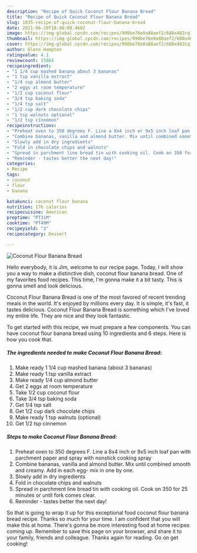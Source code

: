 ```yaml
---
description: "Recipe of Quick Coconut Flour Banana Bread"
title: "Recipe of Quick Coconut Flour Banana Bread"
slug: 1035-recipe-of-quick-coconut-flour-banana-bread
date: 2021-06-20T18:40:08.460Z
image: https://img-global.cpcdn.com/recipes/990be76e0a88aef2/680x482cq70/coconut-flour-banana-bread-recipe-main-photo.jpg
thumbnail: https://img-global.cpcdn.com/recipes/990be76e0a88aef2/680x482cq70/coconut-flour-banana-bread-recipe-main-photo.jpg
cover: https://img-global.cpcdn.com/recipes/990be76e0a88aef2/680x482cq70/coconut-flour-banana-bread-recipe-main-photo.jpg
author: Glenn Hampton
ratingvalue: 4.1
reviewcount: 15864
recipeingredient:
- "1 1/4 cup mashed banana about 3 bananas"
- "1 tsp vanilla extract"
- "1/4 cup almond butter"
- "2 eggs at room temperature"
- "1/2 cup coconut flour"
- "3/4 tsp baking soda"
- "1/4 tsp salt"
- "1/2 cup dark chocolate chips"
- "1 tsp walnuts optional"
- "1/2 tsp cinnemon"
recipeinstructions:
- "Preheat oven to 350 degrees F. Line a 8x4 inch or 9x5 inch loaf pan with parchment paper and spray with nonstick cooking spray"
- "Combine bananas, vanilla and almond butter. Mix until combined smooth and creamy. Add in each egg- mix in one by one."
- "Slowly add in dry ingredients"
- "Fold in chocolate chips and walnuts"
- "Spread in parchment line bread tin with cooking oil. Cook on 350 for 25 minutes or until fork comes clear."
- "Reminder - tastes better the next day!"
categories:
- Recipe
tags:
- coconut
- flour
- banana

katakunci: coconut flour banana 
nutrition: 176 calories
recipecuisine: American
preptime: "PT31M"
cooktime: "PT49M"
recipeyield: "3"
recipecategory: Dessert

---
```



![Coconut Flour Banana Bread](https://img-global.cpcdn.com/recipes/990be76e0a88aef2/680x482cq70/coconut-flour-banana-bread-recipe-main-photo.jpg)

Hello everybody, it is Jim, welcome to our recipe page. Today, I will show you a way to make a distinctive dish, coconut flour banana bread. One of my favorites food recipes. This time, I'm gonna make it a bit tasty. This is gonna smell and look delicious.



Coconut Flour Banana Bread is one of the most favored of recent trending meals in the world. It's enjoyed by millions every day. It is simple, it's fast, it tastes delicious. Coconut Flour Banana Bread is something which I've loved my entire life. They are nice and they look fantastic.


To get started with this recipe, we must prepare a few components. You can have coconut flour banana bread using 10 ingredients and 6 steps. Here is how you cook that.

<!--inarticleads1-->

##### The ingredients needed to make Coconut Flour Banana Bread:

1. Make ready 1 1/4 cup mashed banana (about 3 bananas)
1. Make ready 1 tsp vanilla extract
1. Make ready 1/4 cup almond butter
1. Get 2 eggs at room temperature
1. Take 1/2 cup coconut flour
1. Take 3/4 tsp baking soda
1. Get 1/4 tsp salt
1. Get 1/2 cup dark chocolate chips
1. Make ready 1 tsp walnuts (optional)
1. Get 1/2 tsp cinnemon




<!--inarticleads2-->

##### Steps to make Coconut Flour Banana Bread:

1. Preheat oven to 350 degrees F. Line a 8x4 inch or 9x5 inch loaf pan with parchment paper and spray with nonstick cooking spray
1. Combine bananas, vanilla and almond butter. Mix until combined smooth and creamy. Add in each egg- mix in one by one.
1. Slowly add in dry ingredients
1. Fold in chocolate chips and walnuts
1. Spread in parchment line bread tin with cooking oil. Cook on 350 for 25 minutes or until fork comes clear.
1. Reminder - tastes better the next day!




So that is going to wrap it up for this exceptional food coconut flour banana bread recipe. Thanks so much for your time. I am confident that you will make this at home. There's gonna be more interesting food at home recipes coming up. Remember to save this page on your browser, and share it to your family, friends and colleague. Thanks again for reading. Go on get cooking!
